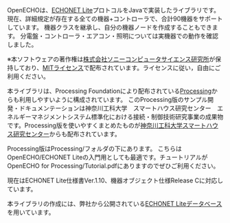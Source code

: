 OpenECHOは、[ECHONET Lite][]プロトコルをJavaで実装したライブラリです。
現在、詳細規定が存在する全ての機器+コントローラで、合計90機器をサポートしています。
機器クラスを継承し、自分の機器ノードを作成することもできます。
分電盤・コントローラ・エアコン・照明については実機器での動作を確認しました。

※本ソフトウェアの著作権は[株式会社ソニーコンピュータサイエンス研究所][]が保持しており、[MITライセンス][]で配布されています。ライセンスに従い，自由にご利用ください。

本ライブラリは、Processing Foundationにより配布されている[Processing][]からも利用しやすいように構成されています。
このProcessing版のサンプル開発・ドキュメンテーションは神奈川工科大学　スマートハウス研究センター　エネルギーマネジメントシステム標準化における接続・制御技術研究事業の成果物です。Processing版を使いやすくまとめたものが[神奈川工科大学スマートハウス研究センター][]からも配布されています。

Processing版はProcessing/フォルダの下にあります。
こちらはOpenECHO/ECHONET Liteの入門用としても最適です。チュートリアルがOpenECHO for Processing/Tutorial.pdfにありますのでぜひご利用ください。

現在はECHONET Lite仕様書Ver.1.10、機器オブジェクト仕様Release Cに対応しています。

本ライブラリの作成には、弊社から公開されている[ECHONET Liteデータベース][]を用いています。

[ECHONET Lite]: http://www.echonet.gr.jp/ "ECHONET Lite"
[株式会社ソニーコンピュータサイエンス研究所]: http://www.sonycsl.co.jp/ "株式会社ソニーコンピュータサイエンス研究所"
[MITライセンス]: http://opensource.org/licenses/mit-license.php "MITライセンス"
[Processing]: http://processing.org "Processing"
[神奈川工科大学スマートハウス研究センター]: http://smarthouse-center.org/sdk/ "神奈川工科大学スマートハウス研究センター"
[ECHONET Liteデータベース]: https://github.com/SonyCSL/ECHONETLite-ObjectDatabase "ECHONET Liteデータベース"